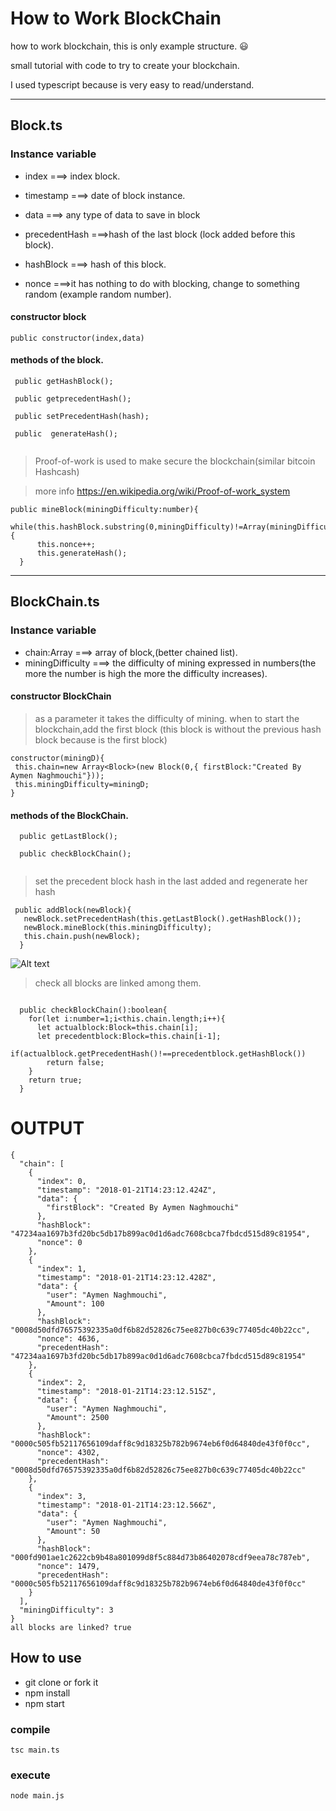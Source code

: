 # How to Work BlockChain  
how to work blockchain, this is only example structure. :smiley:

small tutorial with code to try to create your blockchain.

I used typescript because is very easy to read/understand.

-----------------------------------------------------------------------------------------------------

## Block.ts

### Instance variable
- index ===> index block.

- timestamp ===> date of block instance.

- data ===> any type of  data to save in block

- precedentHash ===>hash of the last block (lock added before this block).

- hashBlock ===> hash of this block.

- nonce ===>it has nothing to do with blocking, change to something random (example random number).


#### constructor block
```
public constructor(index,data)
```

#### methods of the block.
```
 public getHashBlock();
 
 public getprecedentHash();

 public setPrecedentHash(hash);
 
 public  generateHash();
 
```

> Proof-of-work  is used to  make secure the blockchain(similar bitcoin Hashcash)

> more info https://en.wikipedia.org/wiki/Proof-of-work_system
```
public mineBlock(miningDifficulty:number){
    while(this.hashBlock.substring(0,miningDifficulty)!=Array(miningDifficulty+1).join('0')){
      this.nonce++;
      this.generateHash();
  }
```

-----------------------------------------------------------------------------------------------------------
## BlockChain.ts
### Instance variable
- chain:Array<Block> ===>  array of block,(better chained list).
- miningDifficulty ===> the difficulty of mining expressed in numbers(the more the number is high the more the difficulty increases).
 
 #### constructor BlockChain
 > as a parameter it takes the difficulty of mining. 
 > when to start the blockchain,add the first block (this block is without the previous hash block because is the first block)
  ```
 constructor(miningD){
   this.chain=new Array<Block>(new Block(0,{ firstBlock:"Created By Aymen Naghmouchi"}));
   this.miningDifficulty=miningD;
 }
 ```
 
 #### methods of the BlockChain.
```
  public getLastBlock();
  
  public checkBlockChain();
  
```

> set the precedent block hash in the last added and regenerate her hash
```
 public addBlock(newBlock){
   newBlock.setPrecedentHash(this.getLastBlock().getHashBlock());
   newBlock.mineBlock(this.miningDifficulty);
   this.chain.push(newBlock);
  }
```
![Alt text](https://raw.githubusercontent.com/aymen94/simple-Blockchain/master/blockchain-aymen%20.jpg?raw=true "Blockchain")


> check all blocks are linked  among them.
```

  public checkBlockChain():boolean{
    for(let i:number=1;i<this.chain.length;i++){
      let actualblock:Block=this.chain[i];
      let precedentblock:Block=this.chain[i-1];
      if(actualblock.getPrecedentHash()!==precedentblock.getHashBlock())
        return false;
    }
    return true;
  }
```

# OUTPUT
```
{
  "chain": [
    {
      "index": 0,
      "timestamp": "2018-01-21T14:23:12.424Z",
      "data": {
        "firstBlock": "Created By Aymen Naghmouchi"
      },
      "hashBlock": "47234aa1697b3fd20bc5db17b899ac0d1d6adc7608cbca7fbdcd515d89c81954",
      "nonce": 0
    },
    {
      "index": 1,
      "timestamp": "2018-01-21T14:23:12.428Z",
      "data": {
        "user": "Aymen Naghmouchi",
        "Amount": 100
      },
      "hashBlock": "0008d50dfd76575392335a0df6b82d52826c75ee827b0c639c77405dc40b22cc",
      "nonce": 4636,
      "precedentHash": "47234aa1697b3fd20bc5db17b899ac0d1d6adc7608cbca7fbdcd515d89c81954"
    },
    {
      "index": 2,
      "timestamp": "2018-01-21T14:23:12.515Z",
      "data": {
        "user": "Aymen Naghmouchi",
        "Amount": 2500
      },
      "hashBlock": "0000c505fb52117656109daff8c9d18325b782b9674eb6f0d64840de43f0f0cc",
      "nonce": 4302,
      "precedentHash": "0008d50dfd76575392335a0df6b82d52826c75ee827b0c639c77405dc40b22cc"
    },
    {
      "index": 3,
      "timestamp": "2018-01-21T14:23:12.566Z",
      "data": {
        "user": "Aymen Naghmouchi",
        "Amount": 50
      },
      "hashBlock": "000fd901ae1c2622cb9b48a801099d8f5c884d73b86402078cdf9eea78c787eb",
      "nonce": 1479,
      "precedentHash": "0000c505fb52117656109daff8c9d18325b782b9674eb6f0d64840de43f0f0cc"
    }
  ],
  "miningDifficulty": 3
}
all blocks are linked? true
```



## How to use
* git clone or fork it
* npm install
* npm start

### compile
```
tsc main.ts
```
### execute
```
node main.js
```
